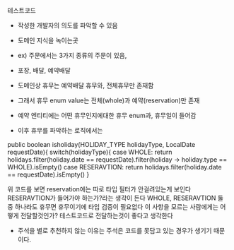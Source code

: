 테스트코드
- 작성한 개발자의 의도를 파악할 수 있음
- 도메인 지식을 녹이는곳

- ex) 주문에서는 3가지 종류의 주문이 있음,
- 포장, 배달, 예약배달
- 도메인상 휴무는 예약배달 휴무와, 전체휴무만 존재함
- 그래서 휴무 enum value는 전체(whole)과 예약(reservation)만 존재
- 예약 엔티티에는 어떤 휴무인지에대한 휴무 enum과, 휴무일이 들어감
- 이후 휴무를 파악하는 로직에서는

public boolean isholiday(HOLIDAY_TYPE holidayType, LocalDate requestDate){
	switch(holidayType){
	case WHOLE:
		return holidays.filter(holiday.date == requestDate).filter(holiday -> holiday.type == WHOLE).isEmpty()
	case RESERAVTION:
		return holidays.filter(holiday.date == requestDate).isEmpty()
}	

위 코드를 보면 reservation에는 따로 타입 필터가 안걸려있는게 보인다
RESERAVTION가 들어가야 하는가?라는 생각이 든다
WHOLE, RESERAVTION 둘 중 하나라도 휴무면 휴무이기에 타입 검증이 필요없다
이 사항을 모르는 사람에게는 어떻게 전달할것인가?
테스트코드로 전달하는것이 좋다고 생각한다
- 주석을 별로 추천하지 않는 이유는 주석은 코드를 못담고 있는 경우가 생기기 때문이다.